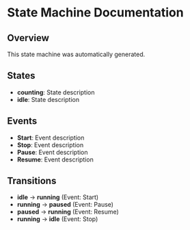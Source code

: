 # State Machine Documentation

## Overview

This state machine was automatically generated.

## States

- **counting**: State description
- **idle**: State description

## Events

- **Start**: Event description
- **Stop**: Event description
- **Pause**: Event description
- **Resume**: Event description

## Transitions

- **idle** → **running** (Event: Start)
- **running** → **paused** (Event: Pause)
- **paused** → **running** (Event: Resume)
- **running** → **idle** (Event: Stop)

